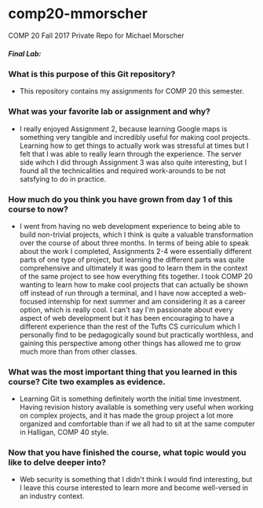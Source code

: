 # comp20-mmorscher
COMP 20 Fall 2017 Private Repo for Michael Morscher

##### Final Lab:

### What is this purpose of this Git repository?
  - This repository contains my assignments for COMP 20 this semester.
  
### What was your favorite lab or assignment and why?
  - I really enjoyed Assignment 2, because learning Google maps is something very tangible and incredibly useful for making cool projects. Learning how to get things to actually work was stressful at times but I felt that I was able to really learn through the experience. The server side wihch I did through Assignment 3 was also quite interesting, but I found all the technicalities and required work-arounds to be not satsfying to do in practice.
  
### How much do you think you have grown from day 1 of this course to now?
  - I went from having no web development experience to being able to build non-trivial projects, which I think is quite a valuable transformation over the course of about three months. In terms of being able to speak about the work I completed, Assignments 2-4 were essentially different parts of one type of project, but learning the different parts was quite comprehensive and ultimately it was good to learn them in the context of the same project to see how everything fits together. I took COMP 20 wanting to learn how to make cool projects that can actually be shown off instead of run through a terminal, and I have now accepted a web-focused internship for next summer and am considering it as a career option, which is really cool. I can't say I'm passionate about every aspect of web development but it has been encouraging to have a different experience than the rest of the Tufts CS curriculum which I personally find to be pedagogically sound but practically worthless, and gaining this perspective among other things has allowed me to grow much more than from other classes.
  
### What was the most important thing that you learned in this course? Cite two examples as evidence.
  - Learning Git is something definitely worth the initial time investment. Having revision history available is something very useful when working on complex projects, and it has made the group project a lot more organized and comfortable than if we all had to sit at the same computer in Halligan, COMP 40 style. 
  
### Now that you have finished the course, what topic would you like to delve deeper into?
  - Web security is something that I didn't think I would find interesting, but I leave this course interested to learn more and become well-versed in an industry context.
